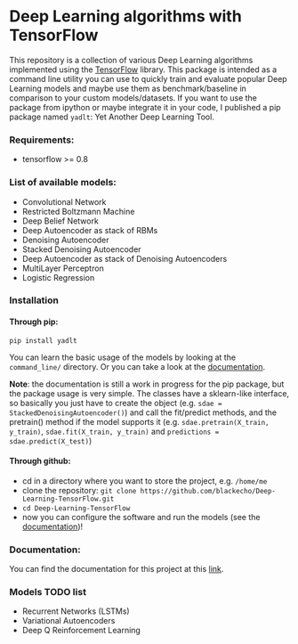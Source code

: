 # Deep Learning algorithms with TensorFlow

This repository is a collection of various Deep Learning algorithms implemented using the
[TensorFlow](http://www.tensorflow.org) library. This package is intended as a command line utility you can use to quickly train and
evaluate popular Deep Learning models and maybe use them as benchmark/baseline in comparison to your custom models/datasets.
If you want to use the package from ipython or maybe integrate it in your code, I published a pip package named `yadlt`: Yet Another Deep Learning Tool.

### Requirements:

* tensorflow >= 0.8

### List of available models:

* Convolutional Network
* Restricted Boltzmann Machine
* Deep Belief Network
* Deep Autoencoder as stack of RBMs
* Denoising Autoencoder
* Stacked Denoising Autoencoder
* Deep Autoencoder as stack of Denoising Autoencoders
* MultiLayer Perceptron
* Logistic Regression

### Installation

#### Through pip:

    pip install yadlt

You can learn the basic usage of the models by looking at the ``command_line/`` directory. Or you can take a look at the [documentation](http://deep-learning-tensorflow.readthedocs.io/en/latest/).

**Note**: the documentation is still a work in progress for the pip package, but the package usage is very simple. The classes have a sklearn-like interface, so basically you just have to create the object
(e.g. `sdae = StackedDenoisingAutoencoder()`) and call the fit/predict methods, and the pretrain() method if the model supports it
(e.g. `sdae.pretrain(X_train, y_train)`, `sdae.fit(X_train, y_train)` and `predictions = sdae.predict(X_test)`)

#### Through github:

* cd in a directory where you want to store the project, e.g. ``/home/me``
* clone the repository: ``git clone https://github.com/blackecho/Deep-Learning-TensorFlow.git``
* ``cd Deep-Learning-TensorFlow``
* now you can configure the software and run the models (see the [documentation](http://deep-learning-tensorflow.readthedocs.io/en/latest/))!

### Documentation:

You can find the documentation for this project at this [link](http://deep-learning-tensorflow.readthedocs.io/en/latest/).

### Models TODO list

* Recurrent Networks (LSTMs)
* Variational Autoencoders
* Deep Q Reinforcement Learning
